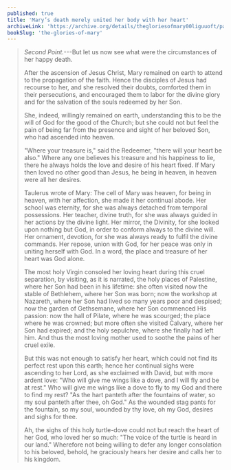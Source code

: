 ```yaml
---
published: true
title: 'Mary’s death merely united her body with her heart'
archiveLink: 'https://archive.org/details/thegloriesofmary00liguuoft/page/482?view=theater'
bookSlug: 'the-glories-of-mary'
---
```


> *Second Point.*---But let us now see what were the circumstances of her happy death.
>
> After the ascension of Jesus Christ, Mary remained on earth to attend to the propagation of the faith. Hence the disciples of Jesus had recourse to her, and she resolved their doubts, comforted them in their persecutions, and encouraged them to labor for the divine glory and for the salvation of the souls redeemed by her Son.
>
> She, indeed, willingly remained on earth, understanding this to be the will of God for the good of the Church; but she could not but feel the pain of being far from the presence and sight of her beloved Son, who had ascended into heaven.
>
> "Where your treasure is," said the Redeemer, "there will your heart be also." Where any one believes his treasure and his happiness to lie, there he always holds the love and desire of his heart fixed. If Mary then loved no other good than Jesus, he being in heaven, in heaven were all her desires.
>
> Taulerus wrote of Mary: The cell of Mary was heaven, for being in heaven, with her affection, she made it her continual abode. Her school was eternity, for she was always detached from temporal possessions. Her teacher, divine truth, for she was always guided in her actions by the divine light. Her mirror, the Divinity, for she looked upon nothing but God, in order to conform always to the divine will. Her ornament, devotion, for she was always ready to fulfil the divine commands. Her repose, union with God, for her peace was only in uniting herself with God. In a word, the place and treasure of her heart was God alone.
>
> The most holy Virgin consoled her loving heart during this cruel separation, by visiting, as it is narrated, the holy places of Palestine, where her Son had been in his lifetime: she often visited now the stable of Bethlehem, where her Son was born; now the workshop at Nazareth, where her Son had lived so many years poor and despised; now the garden of Gethsemane, where her Son commenced His passion: now the hall of Pilate, where he was scourged; the place where he was crowned; but more often she visited Calvary, where her Son had expired; and the holy sepulchre, where she finally had left him. And thus the most loving mother used to soothe the pains of her cruel exile.
>
> But this was not enough to satisfy her heart, which could not find its perfect rest upon this earth; hence her continual sighs were ascending to her Lord, as she exclaimed with David, but with more ardent love: "Who will give me wings like a dove, and I will fly and be at rest." Who will give me wings like a dove to fly to my God and there to find my rest? "As the hart panteth after the fountains of water, so my soul panteth after thee, oh God." As the wounded stag pants for the fountain, so my soul, wounded by thy love, oh my God, desires and sighs for thee.
>
> Ah, the sighs of this holy turtle-dove could not but reach the heart of her God, who loved her so much: "The voice of the turtle is heard in our land." Wherefore not being willing to defer any longer consolation to his beloved, behold, he graciously hears her desire and calls her to his kingdom.
